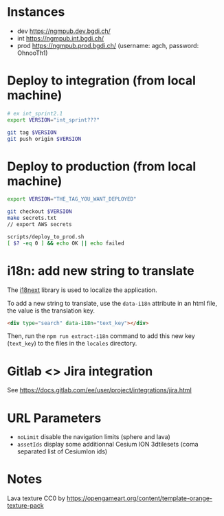 # Instances

- dev https://ngmpub.dev.bgdi.ch/
- int https://ngmpub.int.bgdi.ch/
- prod https://ngmpub.prod.bgdi.ch/ (username: agch, password: OhnooTh1)

# Deploy to integration (from local machine)

```bash
# ex int_sprint2.1
export VERSION="int_sprint???"

git tag $VERSION
git push origin $VERSION
```

# Deploy to production (from local machine)

```bash
export VERSION="THE_TAG_YOU_WANT_DEPLOYED"

git checkout $VERSION
make secrets.txt
// export AWS secrets

scripts/deploy_to_prod.sh
[ $? -eq 0 ] && echo OK || echo failed
```

# i18n: add new string to translate

The [i18next](https://www.i18next.com/) library is used to localize the application.

To add a new string to translate, use the `data-i18n` attribute in an html file, the value is the translation key.

```html
<div type="search" data-i18n="text_key"></div>
```

Then, run the `npm run extract-i18n` command to add this new key (`text_key`) to the files in the `locales` directory.

# Gitlab <> Jira integration

See https://docs.gitlab.com/ee/user/project/integrations/jira.html

# URL Parameters
- `noLimit` disable the navigation limits (sphere and lava)
- `assetIds` display some additionnal Cesium ION 3dtilesets (coma separated list of CesiumIon ids)

# Notes

Lava texture CC0 by https://opengameart.org/content/template-orange-texture-pack
